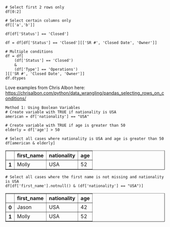 ~~~
# Select first 2 rows only
df[0:2]

# Select certain columns only
df[['a','b']]

df[df['Status'] == 'Closed']

df = df[df['Status'] == 'Closed'][['SR #', 'Closed Date', 'Owner']]

# Multiple conditions
df = df[
    (df['Status'] == 'Closed') 
    &
    (df['Type'] == 'Operations')
][['SR #', 'Closed Date', 'Owner']]
df.dtypes
~~~

Love examples from Chris Albon here: https://chrisalbon.com/python/data_wrangling/pandas_selecting_rows_on_conditions/
~~~    
Method 1: Using Boolean Variables
# Create variable with TRUE if nationality is USA
american = df['nationality'] == "USA"

# Create variable with TRUE if age is greater than 50
elderly = df['age'] > 50

# Select all cases where nationality is USA and age is greater than 50
df[american & elderly]
~~~
<table border="1" class="dataframe">
  <thead>
    <tr style="text-align: right;">
      <th></th>
      <th>first_name</th>
      <th>nationality</th>
      <th>age</th>
    </tr>
  </thead>
  <tbody>
    <tr>
      <th>1</th>
      <td>Molly</td>
      <td>USA</td>
      <td>52</td>
    </tr>
  </tbody>
</table>

~~~
# Select all cases where the first name is not missing and nationality is USA 
df[df['first_name'].notnull() & (df['nationality'] == "USA")]
~~~
<table border="1" class="dataframe">
  <thead>
    <tr style="text-align: right;">
      <th></th>
      <th>first_name</th>
      <th>nationality</th>
      <th>age</th>
    </tr>
  </thead>
  <tbody>
    <tr>
      <th>0</th>
      <td>Jason</td>
      <td>USA</td>
      <td>42</td>
    </tr>
    <tr>
      <th>1</th>
      <td>Molly</td>
      <td>USA</td>
      <td>52</td>
    </tr>
  </tbody>
</table>
